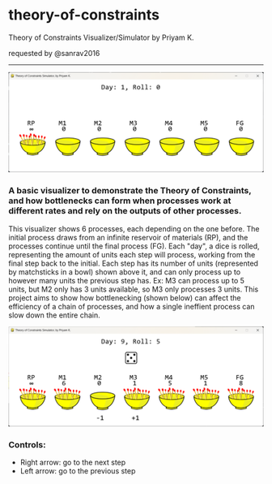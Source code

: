 # theory-of-constraints

Theory of Constraints Visualizer/Simulator
by Priyam K.

requested by @sanrav2016

---
![Visualiser start position, 1 full bowl and 6 empty ones](https://github.com/priyam-k/theory-of-constraints/blob/0d953a44d137fa67eab8e2255a365a1301e6a96a/images/start.png "Start position of visualiser")

### A basic visualizer to demonstrate the Theory of Constraints, and how bottlenecks can form when processes work at different rates and rely on the outputs of other processes.
This visualizer shows 6 processes, each depending on the one before. The initial process draws from an infinite reservoir of materials (RP), and the processes continue until the final process (FG). Each "day", a dice is rolled, representing the amount of units each step will process, working from the final step back to the initial. Each step has its number of units (represented by matchsticks in a bowl) shown above it, and can only process up to however many units the previous step has. Ex: M3 can process up to 5 units, but M2 only has 3 units available, so M3 only processes 3 units. This project aims to show how bottlenecking (shown below) can affect the efficiency of a chain of processes, and how a single ineffient process can slow down the entire chain.


![Bottlenecking example](https://github.com/priyam-k/theory-of-constraints/blob/0d953a44d137fa67eab8e2255a365a1301e6a96a/images/bottlenecking.png "Bottlenecking example")


### Controls:
- Right arrow: go to the next step
- Left arrow: go to the previous step
